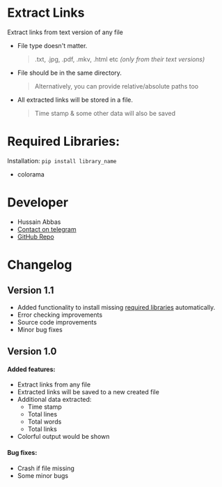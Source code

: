 # Extract Links
Extract links from text version of any file
- File type doesn't matter.
    > .txt, .jpg, .pdf, .mkv, .html etc _(only from their text versions)_
- File should be in the same directory.
    > Alternatively, you can provide relative/absolute paths too
- All extracted links will be stored in a file.
    > Time stamp & some other data will also be saved

# Required Libraries:
Installation: `pip install library_name`
- colorama

# Developer
- Hussain Abbas
- [Contact on telegram](https://t.me/hussain5416)
- [GitHub Repo](https://github.com/hussain5416/Extract_Links)

# Changelog
## Version 1.1
- Added functionality to install missing [required libraries](https://github.com/hussain5416/Extract_Links#required-libraries) automatically.
- Error checking improvements
- Source code improvements
- Minor bug fixes

## Version 1.0
#### Added features:
- Extract links from any file
- Extracted links will be saved to a new created file
- Additional data extracted:
    - Time stamp
    - Total lines
    - Total words
    - Total links 
- Colorful output would be shown
#### Bug fixes:
- Crash if file missing
- Some minor bugs